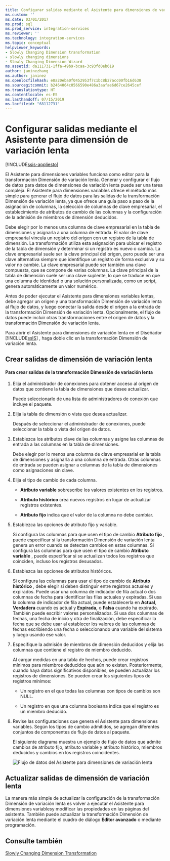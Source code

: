 ```yaml
---
title: Configurar salidas mediante el Asistente para dimensiones de variación lenta | Microsoft Docs
ms.custom: ''
ms.date: 03/01/2017
ms.prod: sql
ms.prod_service: integration-services
ms.reviewer: ''
ms.technology: integration-services
ms.topic: conceptual
helpviewer_keywords:
- Slowly Changing Dimension transformation
- slowly changing dimensions
- Slowly Changing Dimension Wizard
ms.assetid: da111731-1ffa-49b9-bcaa-3c93fd0eb619
author: janinezhang
ms.author: janinez
ms.openlocfilehash: e8a20eba0f0452953f7c1bc8b27acc00fb16d638
ms.sourcegitcommit: b2464064c0566590e486a3aafae6d67ce2645cef
ms.translationtype: HT
ms.contentlocale: es-ES
ms.lasthandoff: 07/15/2019
ms.locfileid: "68112731"
---
```

# <a name="configure-outputs-using-the-slowly-changing-dimension-wizard"></a>Configurar salidas mediante el Asistente para dimensión de variación lenta

[!INCLUDE[ssis-appliesto](../../../includes/ssis-appliesto-ssvrpluslinux-asdb-asdw-xxx.md)]


  El Asistente para dimensiones variables funciona como editor para la transformación Dimensión de variación lenta. Generar y configurar el flujo de datos para datos de dimensiones de variación lenta puede ser una tarea compleja. El Asistente para dimensiones variables ofrece el método más simple para generar el flujo de datos para las salidas de la transformación Dimensión de variación lenta, ya que ofrece una guía paso a paso de la asignación de columnas, la selección de columnas de clave empresarial, el establecimiento de atributos de cambio de las columnas y la configuración de la admisión de miembros de dimensión deducidos.  
  
 Debe elegir por lo menos una columna de clave empresarial en la tabla de dimensiones y asignarla a una columna de entrada. El valor de clave empresarial vincula un registro del origen con un registro de la tabla de dimensión. La transformación utiliza esta asignación para ubicar el registro de la tabla de dimensión y determinar si un registro es nuevo o cambia. La clave empresarial suele ser la clave principal del origen, pero puede ser una clave alternativa siempre que identifique un registro de forma exclusiva y su valor no cambie. La clave empresarial puede ser también una clave compuesta, que se compone de varias columnas. La clave principal de la tabla de dimensión suele ser una clave suplente, lo que se traduce en que una columna de identidad o una solución personalizada, como un script, genera automáticamente un valor numérico.  
  
 Antes de poder ejecutar el Asistente para dimensiones variables lentas, debe agregar un origen y una transformación Dimensión de variación lenta al flujo de datos, y luego conectar la salida desde el origen a la entrada de la transformación Dimensión de variación lenta. Opcionalmente, el flujo de datos puede incluir otras transformaciones entre el origen de datos y la transformación Dimensión de variación lenta.  
  
 Para abrir el Asistente para dimensiones de variación lenta en el Diseñador [!INCLUDE[ssIS](../../../includes/ssis-md.md)] , haga doble clic en la transformación Dimensión de variación lenta.  
  
## <a name="creating-slowly-changing-dimension-outputs"></a>Crear salidas de dimensión de variación lenta  
  
#### <a name="to-create-slowly-changing-dimension-transformation-outputs"></a>Para crear salidas de la transformación Dimensión de variación lenta  
  
1.  Elija el administrador de conexiones para obtener acceso al origen de datos que contiene la tabla de dimensiones que desee actualizar.  
  
     Puede seleccionarlo de una lista de administradores de conexión que incluye el paquete.  
  
2.  Elija la tabla de dimensión o vista que desea actualizar.  
  
     Después de seleccionar el administrador de conexiones, puede seleccionar la tabla o vista del origen de datos.  
  
3.  Establezca los atributos clave de las columnas y asigne las columnas de entrada a las columnas en la tabla de dimensiones.  
  
     Debe elegir por lo menos una columna de clave empresarial en la tabla de dimensiones y asignarla a una columna de entrada. Otras columnas de entrada se pueden asignar a columnas de la tabla de dimensiones como asignaciones sin clave.  
  
4.  Elija el tipo de cambio de cada columna.  
  
    -   **Atributo variable** sobrescribe los valores existentes en los registros.  
  
    -   **Atributo histórico** crea nuevos registros en lugar de actualizar registros existentes.  
  
    -   **Atributo fijo** indica que el valor de la columna no debe cambiar.  
  
5.  Establezca las opciones de atributo fijo y variable.  
  
     Si configura las columnas para que usen el tipo de cambio **Atributo fijo** , puede especificar si la transformación Dimensión de variación lenta genera un error cuando se detectan cambios en estas columnas. Si configura las columnas para que usen el tipo de cambio **Atributo variable** , puede especificar si se actualizan todos los registros que coinciden, incluso los registros desusados.  
  
6.  Establezca las opciones de atributos históricos.  
  
     Si configura las columnas para usar el tipo de cambio de **Atributo histórico** , debe elegir si deben distinguir entre registros actuales y expirados. Puede usar una columna de indicador de fila actual o dos columnas de fecha para identificar las filas actuales y expiradas. Si usa la columna de indicador de fila actual, puede establecerla en **Actual**, **Verdadera** cuando es actual y **Expirada,** o **Falsa** cuando ha expirado. También puede escribir valores personalizados. Si usa dos columnas de fechas, una fecha de inicio y otra de finalización, debe especificar la fecha que se debe usar al establecer los valores de las columnas de fechas escribiendo una fecha o seleccionando una variable del sistema y luego usando ese valor.  
  
7.  Especifique la admisión de miembros de dimensión deducidos y elija las columnas que contiene el registro de miembro deducido.  
  
     Al cargar medidas en una tabla de hechos, puede crear registros mínimos para miembros deducidos que aún no existen. Posteriormente, cuando haya datos significativos disponibles, se pueden actualizar los registros de dimensiones. Se pueden crear los siguientes tipos de registros mínimos:  
  
    -   Un registro en el que todas las columnas con tipos de cambios son NULL.  
  
    -   Un registro en que una columna booleana indica que el registro es un miembro deducido.  
  
8.  Revise las configuraciones que genera el Asistente para dimensiones variables. Según los tipos de cambio admitidos, se agregan diferentes conjuntos de componentes de flujo de datos al paquete.  
  
     El siguiente diagrama muestra un ejemplo de flujo de datos que admite cambios de atributo fijo, atributo variable y atributo histórico, miembros deducidos y cambios en los registros coincidentes.  
  
     ![Flujo de datos del Asistente para dimensiones de variación lenta](../../../integration-services/data-flow/transformations/media/dimensionwizard.gif "Data flow from Slowly Changing Dimension Wizard")  
  
## <a name="updating-slowly-changing-dimension-outputs"></a>Actualizar salidas de dimensión de variación lenta  
 La manera más simple de actualizar la configuración de la transformación Dimensión de variación lenta es volver a ejecutar el Asistente para dimensiones variablesy modificar las propiedades en las páginas del asistente. También puede actualizar la transformación Dimensión de variación lenta mediante el cuadro de diálogo **Editor avanzado** o mediante programación.  
  
## <a name="see-also"></a>Consulte también  
 [Slowly Changing Dimension Transformation](../../../integration-services/data-flow/transformations/slowly-changing-dimension-transformation.md)  
  
  

